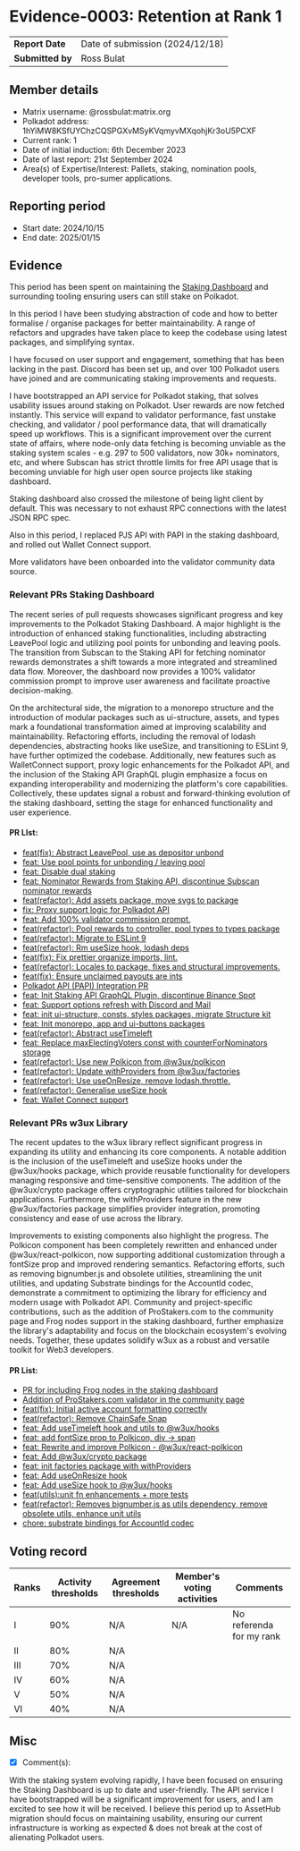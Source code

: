 # Evidence-0003: Retention at Rank 1

|                 |                                                                                             |
| --------------- | ------------------------------------------------------------------------------------------- |
| **Report Date** | Date of submission (2024/12/18)                                                             |
| **Submitted by**| Ross Bulat                                                                        |


## Member details

- Matrix username: @rossbulat:matrix.org
- Polkadot address: 1hYiMW8KSfUYChzCQSPGXvMSyKVqmyvMXqohjKr3oU5PCXF
- Current rank: 1
- Date of initial induction: 6th December 2023
- Date of last report: 21st September 2024
- Area(s) of Expertise/Interest: Pallets, staking, nomination pools, developer tools, pro-sumer applications.


## Reporting period

- Start date: 2024/10/15
- End date: 2025/01/15


## Evidence
This period has been spent on maintaining the [Staking Dashboard](http://staking.polkadot.cloud) and surrounding tooling ensuring users can still stake on Polkadot.

In this period I have been studying abstraction of code and how to better formalise / organise packages for better maintainability. A range of refactors and upgrades have taken place to keep the codebase using latest packages, and simplifying syntax.

I have focused on user support and engagement, something that has been lacking in the past. Discord has been set up, and over 100 Polkadot users have joined and are communicating staking improvements and requests.

I have  bootstrapped an API service for Polkadot staking, that solves usability issues around staking on Polkadot. User rewards are now fetched instantly. This service will expand to validator performance, fast unstake checking, and validator / pool performance data, that will dramatically speed up workflows. This is a significant improvement over the current state of affairs, where node-only data fetching is becoming unviable as the staking system scales - e.g. 297 to 500 validators, now 30k+ nominators, etc, and where Subscan has strict throttle limits for free API usage that is becoming unviable for high user open source projects like staking dashboard.

Staking dashboard also crossed the milestone of being light client by default. This was necessary to not exhaust RPC connections with the latest JSON RPC spec.

Also in this period, I replaced PJS API with PAPI in the staking dashboard, and rolled out Wallet Connect support. 

More validators have been onboarded into the validator community data source.

### Relevant PRs Staking Dashboard

The recent series of pull requests showcases significant progress and key improvements to the Polkadot Staking Dashboard. A major highlight is the introduction of enhanced staking functionalities, including abstracting LeavePool logic and utilizing pool points for unbonding and leaving pools. The transition from Subscan to the Staking API for fetching nominator rewards demonstrates a shift towards a more integrated and streamlined data flow. Moreover, the dashboard now provides a 100% validator commission prompt to improve user awareness and facilitate proactive decision-making.

On the architectural side, the migration to a monorepo structure and the introduction of modular packages such as ui-structure, assets, and types mark a foundational transformation aimed at improving scalability and maintainability. Refactoring efforts, including the removal of lodash dependencies, abstracting hooks like useSize, and transitioning to ESLint 9, have further optimized the codebase. Additionally, new features such as WalletConnect support, proxy logic enhancements for the Polkadot API, and the inclusion of the Staking API GraphQL plugin emphasize a focus on expanding interoperability and modernizing the platform's core capabilities. Collectively, these updates signal a robust and forward-thinking evolution of the staking dashboard, setting the stage for enhanced functionality and user experience.

#### PR LIst:

- [feat(fix): Abstract LeavePool, use as depositor unbond](https://github.com/polkadot-cloud/polkadot-staking-dashboard/pull/2370) 
- [feat: Use pool points for unbonding / leaving pool](https://github.com/polkadot-cloud/polkadot-staking-dashboard/pull/2369) 
- [feat: Disable dual staking](https://github.com/polkadot-cloud/polkadot-staking-dashboard/pull/2368) 
- [feat: Nominator Rewards from Staking API, discontinue Subscan nominator rewards](https://github.com/polkadot-cloud/polkadot-staking-dashboard/pull/2365) 
- [feat(refactor): Add assets package, move svgs to package](https://github.com/polkadot-cloud/polkadot-staking-dashboard/pull/2361) 
- [fix: Proxy support logic for Polkadot API](https://github.com/polkadot-cloud/polkadot-staking-dashboard/pull/2359) 
- [feat: Add 100% validator commission prompt.](https://github.com/polkadot-cloud/polkadot-staking-dashboard/pull/2358) 
- [feat(refactor): Pool rewards to controller, pool types to types package](https://github.com/polkadot-cloud/polkadot-staking-dashboard/pull/2344) 
- [feat(refactor): Migrate to ESLint 9](https://github.com/polkadot-cloud/polkadot-staking-dashboard/pull/2342) 
- [feat(refactor): Rm useSize hook, lodash deps](https://github.com/polkadot-cloud/polkadot-staking-dashboard/pull/2341) 
- [feat(fix): Fix prettier organize imports, lint.](https://github.com/polkadot-cloud/polkadot-staking-dashboard/pull/2340) 
- [feat(refactor): Locales to package, fixes and structural improvements.](https://github.com/polkadot-cloud/polkadot-staking-dashboard/pull/2338) 
- [feat(fix): Ensure unclaimed payouts are ints](https://github.com/polkadot-cloud/polkadot-staking-dashboard/pull/2336) 
- [Polkadot API (PAPI) Integration PR](https://github.com/polkadot-cloud/polkadot-staking-dashboard/pull/2335) 
- [feat: Init Staking API GraphQL Plugin, discontinue Binance Spot](https://github.com/polkadot-cloud/polkadot-staking-dashboard/pull/2332) 
- [feat: Support options refresh with Discord and Mail](https://github.com/polkadot-cloud/polkadot-staking-dashboard/pull/2331) 
- [feat: init ui-structure, consts, styles packages, migrate Structure kit](https://github.com/polkadot-cloud/polkadot-staking-dashboard/pull/2330) 
- [feat: Init monorepo, app and ui-buttons packages](https://github.com/polkadot-cloud/polkadot-staking-dashboard/pull/2327) 
- [feat(refactor): Abstract useTimeleft](https://github.com/polkadot-cloud/polkadot-staking-dashboard/pull/2321) 
- [feat: Replace maxElectingVoters const with counterForNominators storage](https://github.com/polkadot-cloud/polkadot-staking-dashboard/pull/2319) 
- [feat(refactor): Use new Polkicon from @w3ux/polkicon](https://github.com/polkadot-cloud/polkadot-staking-dashboard/pull/2315) 
- [feat(refactor): Update withProviders from @w3ux/factories](https://github.com/polkadot-cloud/polkadot-staking-dashboard/pull/2314) 
- [feat(refactor): Use useOnResize, remove lodash.throttle.](https://github.com/polkadot-cloud/polkadot-staking-dashboard/pull/2313) 
- [feat(refactor): Generalise useSize hook](https://github.com/polkadot-cloud/polkadot-staking-dashboard/pull/2312) 
- [feat: Wallet Connect support](https://github.com/polkadot-cloud/polkadot-staking-dashboard/pull/2276) 

### Relevant PRs w3ux Library

The recent updates to the w3ux library reflect significant progress in expanding its utility and enhancing its core components. A notable addition is the inclusion of the useTimeleft and useSize hooks under the @w3ux/hooks package, which provide reusable functionality for developers managing responsive and time-sensitive components. The addition of the @w3ux/crypto package offers cryptographic utilities tailored for blockchain applications. Furthermore, the withProviders feature in the new @w3ux/factories package simplifies provider integration, promoting consistency and ease of use across the library.

Improvements to existing components also highlight the progress. The Polkicon component has been completely rewritten and enhanced under @w3ux/react-polkicon, now supporting additional customization through a fontSize prop and improved rendering semantics. Refactoring efforts, such as removing bignumber.js and obsolete utilities, streamlining the unit utilities, and updating Substrate bindings for the AccountId codec, demonstrate a commitment to optimizing the library for efficiency and modern usage with Polkadot API. Community and project-specific contributions, such as the addition of ProStakers.com to the community page and Frog nodes support in the staking dashboard, further emphasize the library's adaptability and focus on the blockchain ecosystem's evolving needs. Together, these updates solidify w3ux as a robust and versatile toolkit for Web3 developers.

#### PR List:
- [PR for including Frog nodes in the staking dashboard](https://github.com/w3ux/w3ux-library/pull/148) 
- [Addition of ProStakers.com validator in the community page](https://github.com/w3ux/w3ux-library/pull/147) 
- [feat(fix): Initial active account formatting correctly](https://github.com/w3ux/w3ux-library/pull/146) 
- [feat(refactor): Remove ChainSafe Snap](https://github.com/w3ux/w3ux-library/pull/145) 
- [feat: Add useTimeleft hook and utils to @w3ux/hooks](https://github.com/w3ux/w3ux-library/pull/143) 
- [feat: add fontSize prop to Polkicon, div -> span](https://github.com/w3ux/w3ux-library/pull/141) 
- [feat: Rewrite and improve Polkicon - @w3ux/react-polkicon](https://github.com/w3ux/w3ux-library/pull/139) 
- [feat: Add @w3ux/crypto package](https://github.com/w3ux/w3ux-library/pull/138) 
- [feat: init factories package with withProviders](https://github.com/w3ux/w3ux-library/pull/137) 
- [feat: Add useOnResize hook](https://github.com/w3ux/w3ux-library/pull/136) 
- [feat: Add useSize hook to @w3ux/hooks](https://github.com/w3ux/w3ux-library/pull/134) 
- [feat(utils):unit fn enhancements + more tests](https://github.com/w3ux/w3ux-library/pull/133) 
- [feat(refactor): Removes bignumber.js as utils dependency, remove obsolete utils, enhance unit utils](https://github.com/w3ux/w3ux-library/pull/130) 
- [chore: substrate bindings for AccountId codec](https://github.com/w3ux/w3ux-library/pull/129) 


## Voting record

|  Ranks | Activity thresholds | Agreement thresholds | Member's voting activities | Comments |
|---|---|---|---|---|
|I  |90%   |N/A   | N/A  | No referenda for my rank |
|II |80%   |N/A   |   |  |
|III|70%   |N/A   |   |  |
|IV |60%   |N/A   |   |  |
|V  |50%   |N/A   |   |  |
|VI |40%   |N/A   |   |  |

## Misc

- [x] Comment(s): 

With the staking system evolving rapidly, I have been focused on ensuring the Staking Dashboard is up to date and user-friendly. The API service I have bootstrapped will be a significant improvement for users, and I am excited to see how it will be received. I believe this period up to AssetHub migration should focus on maintaining usability, ensuring our current infrastructure is working as expected & does not break at the cost of alienating Polkadot users.